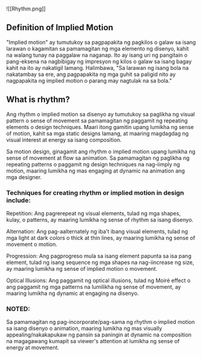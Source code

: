 ![[Rhythm.png]]

## Definition of Implied Motion

"Implied motion" ay tumutukoy sa pagpapakita ng pagkilos o galaw sa isang larawan o kagamitan sa pamamagitan ng mga elemento ng disenyo, kahit na walang tunay na paggalaw na naganap. Ito ay isang uri ng pangitain o pang-eksena na nagbibigay ng impresyon ng kilos o galaw sa isang bagay kahit na ito ay nakatigil lamang. Halimbawa, "Sa larawan ng isang bola na nakatambay sa ere, ang pagpapakita ng mga guhit sa paligid nito ay nagpapakita ng implied motion o parang may nagtulak na sa bola."


## What is rhythm?

Ang rhythm o implied motion sa disenyo ay tumutukoy sa paglikha ng visual pattern o sense of movement sa pamamagitan ng paggamit ng repeating elements o design techniques. Maari itong gamitin upang lumikha ng sense of motion, kahit sa mga static designs lamang, at maaring magdagdag ng visual interest at energy sa isang composition.

Sa motion design, ginagamit ang rhythm o implied motion upang lumikha ng sense of movement at flow sa animation. Sa pamamagitan ng paglikha ng repeating patterns o paggamit ng design techniques na nag-iimply ng motion, maaring lumikha ng mas engaging at dynamic na animation ang mga designer.


### Techniques for creating rhythm or implied motion in design include:

Repetition: Ang pagrerepeat ng visual elements, tulad ng mga shapes, kulay, o patterns, ay maaring lumikha ng sense of rhythm sa isang disenyo.

Alternation: Ang pag-aalternately ng iba't ibang visual elements, tulad ng mga light at dark colors o thick at thin lines, ay maaring lumikha ng sense of movement o motion.

Progression: Ang pagprogreso mula sa isang element papunta sa isa pang element, tulad ng isang sequence ng mga shapes na nag-iincrease ng size, ay maaring lumikha ng sense of implied motion o movement.

Optical Illusions: Ang paggamit ng optical illusions, tulad ng Moiré effect o ang paggamit ng mga patterns na lumilikha ng sense of movement, ay maaring lumikha ng dynamic at engaging na disenyo.


### NOTED:
Sa pamamagitan ng pag-incorporate/pag-sama ng rhythm o implied motion sa isang disenyo o animation, maaring lumikha ng mas visually appealing/nakakapukaw ng pansin sa paningin at dynamic na composition na magagawang kumapit sa viewer's attention at lumikha ng sense of energy at movement. 


